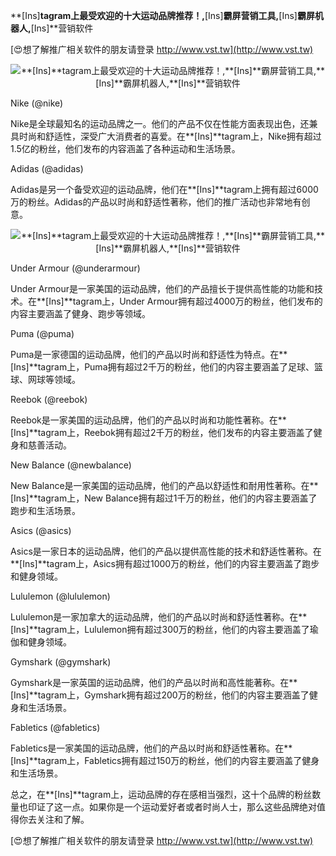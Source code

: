 **[Ins]**tagram上最受欢迎的十大运动品牌推荐！,**[Ins]**霸屏营销工具,**[Ins]**霸屏机器人,**[Ins]**营销软件

[😍想了解推广相关软件的朋友请登录 http://www.vst.tw](http://www.vst.tw)

 <center><img src="https://vst.tw/MP4/tuiguang/png/6.png" alt="**[Ins]**tagram上最受欢迎的十大运动品牌推荐！,**[Ins]**霸屏营销工具,**[Ins]**霸屏机器人,**[Ins]**营销软件"></center>

Nike (@nike)

Nike是全球最知名的运动品牌之一。他们的产品不仅在性能方面表现出色，还兼具时尚和舒适性，深受广大消费者的喜爱。在**[Ins]**tagram上，Nike拥有超过1.5亿的粉丝，他们发布的内容涵盖了各种运动和生活场景。

Adidas (@adidas)

Adidas是另一个备受欢迎的运动品牌，他们在**[Ins]**tagram上拥有超过6000万的粉丝。Adidas的产品以时尚和舒适性著称，他们的推广活动也非常地有创意。

 <center><img src="https://vst.tw/MP4/tuiguang/png/6.png" alt="**[Ins]**tagram上最受欢迎的十大运动品牌推荐！,**[Ins]**霸屏营销工具,**[Ins]**霸屏机器人,**[Ins]**营销软件"></center>

Under Armour (@underarmour)

Under Armour是一家美国的运动品牌，他们的产品擅长于提供高性能的功能和技术。在**[Ins]**tagram上，Under Armour拥有超过4000万的粉丝，他们发布的内容主要涵盖了健身、跑步等领域。

Puma (@puma)

Puma是一家德国的运动品牌，他们的产品以时尚和舒适性为特点。在**[Ins]**tagram上，Puma拥有超过2千万的粉丝，他们的内容主要涵盖了足球、篮球、网球等领域。

Reebok (@reebok)

Reebok是一家美国的运动品牌，他们的产品以时尚和功能性著称。在**[Ins]**tagram上，Reebok拥有超过2千万的粉丝，他们发布的内容主要涵盖了健身和慈善活动。

New Balance (@newbalance)

New Balance是一家美国的运动品牌，他们的产品以舒适性和耐用性著称。在**[Ins]**tagram上，New Balance拥有超过1千万的粉丝，他们的内容主要涵盖了跑步和生活场景。

Asics (@asics)

Asics是一家日本的运动品牌，他们的产品以提供高性能的技术和舒适性著称。在**[Ins]**tagram上，Asics拥有超过1000万的粉丝，他们的内容主要涵盖了跑步和健身领域。

Lululemon (@lululemon)

Lululemon是一家加拿大的运动品牌，他们的产品以时尚和舒适性著称。在**[Ins]**tagram上，Lululemon拥有超过300万的粉丝，他们的内容主要涵盖了瑜伽和健身领域。

Gymshark (@gymshark)

Gymshark是一家英国的运动品牌，他们的产品以时尚和高性能著称。在**[Ins]**tagram上，Gymshark拥有超过200万的粉丝，他们的内容主要涵盖了健身和生活场景。

Fabletics (@fabletics)

Fabletics是一家美国的运动品牌，他们的产品以时尚和舒适性著称。在**[Ins]**tagram上，Fabletics拥有超过150万的粉丝，他们的内容主要涵盖了健身和生活场景。

总之，在**[Ins]**tagram上，运动品牌的存在感相当强烈，这十个品牌的粉丝数量也印证了这一点。如果你是一个运动爱好者或者时尚人士，那么这些品牌绝对值得你去关注和了解。

[😍想了解推广相关软件的朋友请登录 http://www.vst.tw](http://www.vst.tw)




